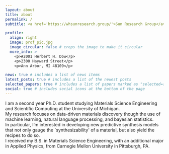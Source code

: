 ```yaml
---
layout: about
title: about
permalink: /
subtitle: <a href='https://whsunresearch.group/'>Sun Research Group</a>, University of Michigan, Materials Science & Engineering

profile:
  align: right
  image: prof_pic.jpg
  image_circular: false # crops the image to make it circular
  more_info: >
    <p>#2001 Herbert H. Dow</p>
    <p>2300 Hayward Street</p>
    <p>Ann Arbor, MI 48109</p>

news: true # includes a list of news items
latest_posts: true # includes a list of the newest posts
selected_papers: true # includes a list of papers marked as "selected={true}"
social: true # includes social icons at the bottom of the page
---
```


I am a second year Ph.D. student studying Materials Science Engineering and Scientific Computing at the University of Michigan. <br />
My research focuses on data-driven materials discovery though the use of machine learning, natural language processing, and bayesian statistics. <br />
In particular, I’m interested in developing new predictive synthesis models that not only gauge the `synthesizability' of a material, but also yield the recipes to do so.  <br />
I received my B.S. in Materials Science Engineering, with an additional major in Applied Physics, from Carnegie Mellon University in Pittsburgh, PA.

